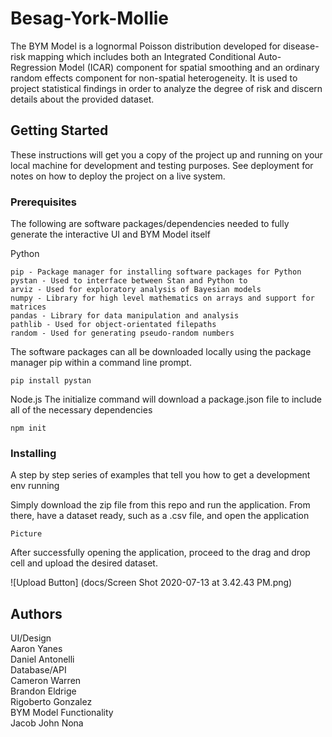 # Besag-York-Mollie

The BYM Model is a lognormal Poisson distribution developed for disease-risk mapping which includes both an Integrated Conditional Auto-Regression Model (ICAR) component for spatial smoothing and an ordinary random effects component for non-spatial heterogeneity. It is used to project statistical findings in order to analyze the degree of risk and discern details about the provided dataset. 

## Getting Started

These instructions will get you a copy of the project up and running on your local machine for development and testing purposes. See deployment for notes on how to deploy the project on a live system.

### Prerequisites
The following are software packages/dependencies needed to fully generate the interactive UI and BYM Model itself

Python</br>

	pip - Package manager for installing software packages for Python
	pystan - Used to interface between Stan and Python to 
	arviz - Used for exploratory analysis of Bayesian models 
	numpy - Library for high level mathematics on arrays and support for matrices
	pandas - Library for data manipulation and analysis
	pathlib - Used for object-orientated filepaths
	random - Used for generating pseudo-random numbers

The software packages can all be downloaded locally using the package manager pip within a command line prompt.
```
pip install pystan
```

Node.js
The initialize command will download a package.json file to include all of the necessary dependencies 
```
npm init
```

### Installing

A step by step series of examples that tell you how to get a development env running

Simply download the zip file from this repo and run the application. From there, have a dataset ready, such as a .csv file, and open the application

```
Picture
```

After successfully opening the application, proceed to the drag and drop cell and upload the desired dataset.

![Upload Button]
(docs/Screen Shot 2020-07-13 at 3.42.43 PM.png)

## Authors
 UI/Design\
	Aaron Yanes\
	Daniel Antonelli\
Database/API\
	Cameron Warren\
	Brandon Eldrige\
	Rigoberto Gonzalez\
BYM Model Functionality\
	Jacob John Nona

